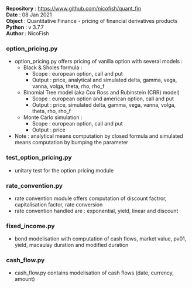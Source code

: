 **Repository** : https://www.github.com/nicofish/quant_fin  
**Date**       : 08 Jan 2021   
**Object**     : Quantitative Finance - pricing of financial derivatives products  
**Python**     : v 3.7.7  
**Author**     : NicoFish  

### option_pricing.py
- option_pricing.py offers pricing of vanilla option with several models :
  - Black & Sholes formula  :
    - Scope : european option, call and put
    - Output : price, analytical and simulated delta, gamma, vega, vanna, volga, theta, rho, rho_f
  - Binomial Tree model (aka Cox Ross and Rubinstein (CRR) model)
    - Scope : european option and american option, call and put
    - Output : price, simulated delta, gamma, vega, vanna, volga, theta, rho, rho_f
  - Monte Carlo simulation  :
    - Scope : european option, call and put
    - Output : price
- Note : analytical means computation by closed formula and simulated means computation by bumping the parameter

### test_option_pricing.py
- unitary test for the option pricing module

### rate_convention.py
- rate convention module offers computation of discount factror, capitalisation factor, rate conversion
- rate convention handled are : exponential, yield, linear and discount

### fixed_income.py
- bond modelisation with computation of cash flows, market value, pv01, yield, macaulay duration and modified duration

### cash_flow.py
- cash_flow.py contains modelisation of cash flows (date, currency, amount)
